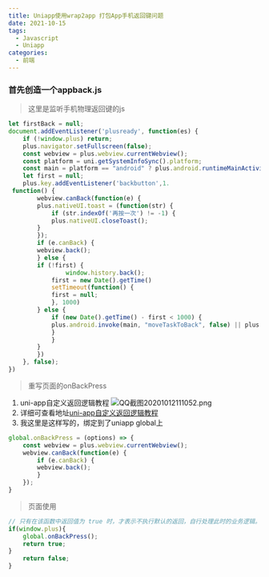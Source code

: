 ```yaml
---
title: Uniapp使用wrap2app 打包App手机返回键问题
date: 2021-10-15
tags:
  - Javascript
  - Uniapp
categories:
  - 前端
---
```



### 首先创造一个appback.js
>  这里是监听手机物理返回键的js
```js
let firstBack = null;
document.addEventListener('plusready', function(es) {
    if (!window.plus) return;
    plus.navigator.setFullscreen(false);
    const webview = plus.webview.currentWebview();
    const platform = uni.getSystemInfoSync().platform;
    const main = platform == "android" ? plus.android.runtimeMainActivity() :plus.ios.runtimeMainActivity();
    let first = null;
	plus.key.addEventListener('backbutton',1.
 function() {
	    webview.canBack(function(e) {
		plus.nativeUI.toast = (function(str) {
		    if (str.indexOf('再按一次') != -1) {
		    plus.nativeUI.closeToast();
		}
	    });
	    if (e.canBack) {
		webview.back();
	    } else {
		if (!first) {
	            window.history.back();
		    first = new Date().getTime()
		    setTimeout(function() {
			first = null;
		    }, 1000)
		} else {
		    if (new Date().getTime() - first < 1000) {
			plus.android.invoke(main, "moveTaskToBack", false) || plus.ios.invoke(main, "moveTaskToBack", false)
		    }
	        }
	    }
        })
    }, false);
})
```
> 重写页面的onBackPress
1. uni-app自定义返回逻辑教程
![QQ截图20201012111052.png](http://www.lxit365.com/fileUpload/static/upload/image/20201012/a536a043021549ea8c58af8bc49fd93a.png)
2. 详细可查看地址[uni-app自定义返回逻辑教程](https://ask.dcloud.net.cn/article/35120)
3. 我这里是这样写的，绑定到了uniapp global上
```js
global.onBackPress = (options) => {
    const webview = plus.webview.currentWebview();
    webview.canBack(function(e) {
        if (e.canBack) {
	    webview.back();
        }
    });
}
```
> 页面使用
```js
// 只有在该函数中返回值为 true 时，才表示不执行默认的返回，自行处理此时的业务逻辑。
if(window.plus){
    global.onBackPress();
    return true;
}
    return false;
}
```